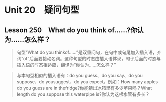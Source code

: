 ﻿ # Unit 20　疑问句型
 ## Lesson 250　What do you think of……?你认为……怎么样？
 
> 句型“What do you thinkof……”是双重问句，在句中或句尾加入插入语，介词“of”后面要接动名词。这种句型的时态由插入语体现，句子后面的时态与插入语的时态相适应，翻译为“你认为……怎么样？”

> 与本句型相似的插入语有：do you guess、do you say、do you suppose、do yousuggest、do you expect。例如：How many apples do you guess are in thefridge?你能猜出冰箱里有多少苹果吗？What length do you suppose this waterpipe is?你认为这根水管有多长？


 